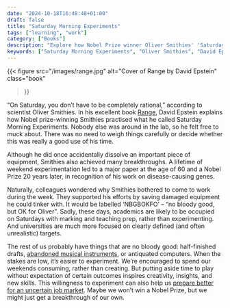 ```yaml
---
date: "2024-10-18T16:48:48+01:00"
draft: false
title: "Saturday Morning Experiments"
tags: ["learning", "work"]
category: ["Books"]
description: "Explore how Nobel Prize winner Oliver Smithies' 'Saturday Morning Experiments' can inspire your own creative breakthroughs. Discover why unstructured weekend experimentation leads to innovation and how to apply this approach to your own projects."
keywords: ["Saturday Morning Experiments", "Oliver Smithies", "David Epstein Range", "creative experimentation", "innovation", "weekend projects", "scientific creativity", "unstructured learning", "breakthrough thinking"]
---
```


{{< figure
  src="/images/range.jpg"
  alt="Cover of Range by David Epstein"
  class="book"
>}}

“On Saturday, you don’t have to be completely rational,” according to scientist Oliver Smithies. In his excellent book [Range](https://uk.bookshop.org/a/2760/9781035053049), David Epstein explains how Nobel prize-winning Smithies practised what he called Saturday Morning Experiments. Nobody else was around in the lab, so he felt free to muck about. There was no need to weigh things carefully or decide whether this was really a good use of his time.

Although he did once accidentally dissolve an important piece of equipment, Smithies also achieved many breakthroughs. A lifetime of weekend experimentation led to a major paper at the age of 60 and a Nobel Prize 20 years later, in recognition of his work on disease-causing genes.

Naturally, colleagues wondered why Smithies bothered to come to work during the week. They supported his efforts by saving damaged equipment he could tinker with. It would be labelled ‘NBGBOKFO’ – “no bloody good, but OK for Oliver”. Sadly, these days, academics are likely to be occupied on Saturdays with marking and teaching prep, rather than experimenting. And universities are much more focused on clearly defined (and often unrealistic) targets.

The rest of us probably have things that are no bloody good: half-finished drafts, [abandoned musical instruments](https://catherinepope.com/posts/88-keys-to-happiness-learning-to-play-piano-at-50/), or antiquated computers. When the stakes are low, it’s easier to experiment. We’re encouraged to spend our weekends consuming, rather than creating. But putting aside time to play without expectation of certain outcomes inspires creativity, insights, and new skills. This willingness to experiment can also help us [prepare better for an uncertain job market](https://catherinepope.com/posts/why-we-should-all-be-slackers/). Maybe we won’t win a Nobel Prize, but we might just get a breakthrough of our own.